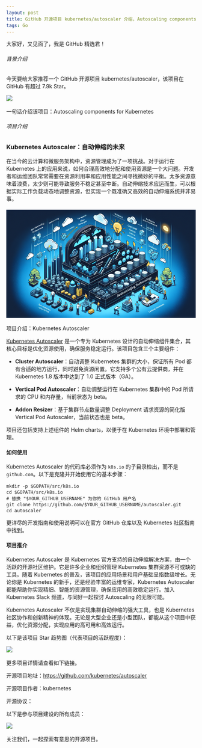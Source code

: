 ```yaml
---
layout: post
title: GitHub 开源项目 kubernetes/autoscaler 介绍，Autoscaling components for Kubernetes
tags: Go
---
```


大家好，又见面了，我是 GitHub 精选君！

###### 背景介绍

今天要给大家推荐一个 GitHub 开源项目 kubernetes/autoscaler，该项目在 GitHub 有超过 7.9k Star。

![](https://stats.deeptrain.net/repo/kubernetes/autoscaler/?theme=light)

一句话介绍该项目：Autoscaling components for Kubernetes





###### 项目介绍

### Kubernetes Autoscaler：自动伸缩的未来

在当今的云计算和微服务架构中，资源管理成为了一项挑战。对于运行在 Kubernetes 上的应用来说，如何合理高效地分配和使用资源是一个大问题。开发者和运维团队常常需要在资源利用率和应用性能之间寻找微妙的平衡。太多资源意味着浪费，太少则可能导致服务不稳定甚至中断。自动伸缩技术应运而生，可以根据实际工作负载动态地调整资源，但实现一个既准确又高效的自动伸缩系统并非易事。

#### 

![](https://raw.githubusercontent.com/ZhuPeng/pic/master/mac/compress_tmp-ebf90a826961af8810b04381175c2995.png)

项目介绍：Kubernetes Autoscaler

[Kubernetes Autoscaler](https://github.com/kubernetes/autoscaler) 是一个专为 Kubernetes 设计的自动伸缩组件集合，其核心目标是优化资源使用，确保服务稳定运行。该项目包含三个主要组件：

- **Cluster Autoscaler**：自动调整 Kubernetes 集群的大小，保证所有 Pod 都有合适的地方运行，同时避免资源闲置。它支持多个公有云提供商，并在 Kubernetes 1.8 版本中达到了 1.0 正式版本（GA）。

- **Vertical Pod Autoscaler**：自动调整运行在 Kubernetes 集群中的 Pod 所请求的 CPU 和内存量，当前状态为 beta。

- **Addon Resizer**：基于集群节点数量调整 Deployment 请求资源的简化版 Vertical Pod Autoscaler，当前状态也是 beta。

项目还包括支持上述组件的 Helm charts，以便于在 Kubernetes 环境中部署和管理。

#### 如何使用

Kubernetes Autoscaler 的代码库必须作为 `k8s.io` 的子目录检出，而不是 `github.com`。以下是克隆并开始使用它的基本步骤：

```shell
mkdir -p $GOPATH/src/k8s.io
cd $GOPATH/src/k8s.io
# 替换 "$YOUR_GITHUB_USERNAME" 为你的 GitHub 用户名
git clone https://github.com/$YOUR_GITHUB_USERNAME/autoscaler.git
cd autoscaler
```

更详尽的开发指南和使用说明可以在官方 GitHub 仓库以及 Kubernetes 社区指南中找到。

#### 项目推介

Kubernetes Autoscaler 是 Kubernetes 官方支持的自动伸缩解决方案，由一个活跃的开源社区维护。它是许多企业和组织管理 Kubernetes 集群资源不可或缺的工具。随着 Kubernetes 的普及，该项目的应用场景和用户基础呈指数级增长。无论你是 Kubernetes 的新手，还是经验丰富的运维专家，Kubernetes Autoscaler 都能帮助你实现精细、智能的资源管理，确保应用的高效稳定运行。加入 Kubernetes Slack 频道，与同好一起探讨 Autoscaling 的无限可能。

Kubernetes Autoscaler 不仅是实现集群自动伸缩的强大工具，也是 Kubernetes 社区协作和创新精神的体现。无论是大型企业还是小型团队，都能从这个项目中获益，优化资源分配，实现应用的高可用和高效运行。

以下是该项目 Star 趋势图（代表项目的活跃程度）：

![](https://api.star-history.com/svg?repos=kubernetes/autoscaler&type=Timeline)

更多项目详情请查看如下链接。

开源项目地址：https://github.com/kubernetes/autoscaler 

开源项目作者：kubernetes

开源协议：

以下是参与项目建设的所有成员：

![](https://contrib.rocks/image?repo=kubernetes/autoscaler)

关注我们，一起探索有意思的开源项目。

